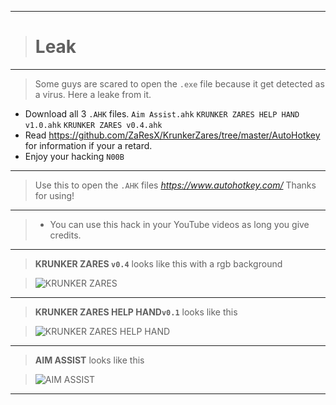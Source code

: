 __________________________________
># Leak
__________________________________
>Some guys are scared to open the `.exe` file because it get detected as a virus. Here a leake from it.
- Download all 3 `.AHK` files. `Aim Assist.ahk` `KRUNKER ZARES HELP HAND v1.0.ahk` `KRUNKER ZARES v0.4.ahk`
- Read https://github.com/ZaResX/KrunkerZares/tree/master/AutoHotkey for information if your a retard.
- Enjoy your hacking `N00B`
__________________________________
>Use this to open the `.AHK` files *https://www.autohotkey.com/* Thanks for using!
__________________________________
>- You can use this hack in your YouTube videos as long you give credits.
__________________________________
>**KRUNKER ZARES `v0.4`** looks like this with a rgb background

>![KRUNKER ZARES](https://user-images.githubusercontent.com/66065991/83607218-7e827880-a583-11ea-8d4f-2845401d8879.png)
__________________________________
>**KRUNKER ZARES HELP HAND`v0.1`** looks like this

>![KRUNKER ZARES HELP HAND](https://user-images.githubusercontent.com/66065991/83607383-cdc8a900-a583-11ea-86df-a9bc732f14a3.png)
__________________________________
>**AIM ASSIST** looks like this

>![AIM ASSIST](https://user-images.githubusercontent.com/66065991/83607460-f2248580-a583-11ea-9bf1-d20ee48398ee.png)
__________________________________
